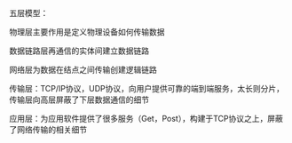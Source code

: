 五层模型：

物理层主要作用是定义物理设备如何传输数据

数据链路层再通信的实体间建立数据链路

网络层为数据在结点之间传输创建逻辑链路

传输层：TCP/IP协议，UDP协议，向用户提供可靠的端到端服务，太长则分片，传输层向高层屏蔽了下层数据通信的细节

应用层：为应用软件提供了很多服务（Get，Post），构建于TCP协议之上，屏蔽了网络传输的相关细节
